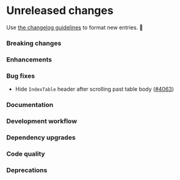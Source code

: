 # Unreleased changes

Use [the changelog guidelines](https://git.io/polaris-changelog-guidelines) to format new entries. 💜

### Breaking changes

### Enhancements

### Bug fixes

- Hide `IndexTable` header after scrolling past table body ([#4063](https://github.com/Shopify/polaris-react/issues/4063))

### Documentation

### Development workflow

### Dependency upgrades

### Code quality

### Deprecations
